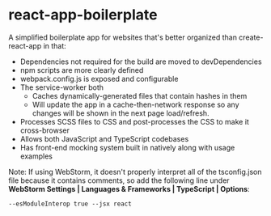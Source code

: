 # react-app-boilerplate

A simplified boilerplate app for websites that's better organized
than create-react-app in that:
* Dependencies not required for the build are moved to devDependencies
* npm scripts are more clearly defined
* webpack.config.js is exposed and configurable
* The service-worker both
    - Caches dynamically-generated files that contain hashes in them
    - Will update the app in a cache-then-network response so any changes will be shown in the next page load/refresh.
* Processes SCSS files to CSS and post-processes the CSS to make it cross-browser
* Allows both JavaScript and TypeScript codebases
* Has front-end mocking system built in natively along with usage examples

Note: If using WebStorm, it doesn't properly interpret all of the
tsconfig.json file because it contains comments, so add the following
line under **WebStorm Settings | Languages & Frameworks | TypeScript | Options**:

`--esModuleInterop true --jsx react`
